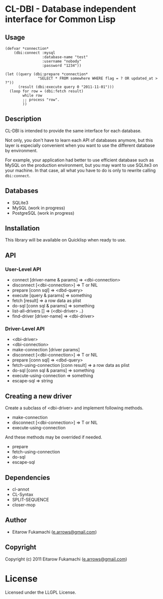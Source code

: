 # CL-DBI - Database independent interface for Common Lisp

## Usage

    (defvar *connection*
        (dbi:connect :mysql
                     :database-name "test"
                     :username "nobody"
                     :password "1234"))

    (let ((query (dbi:prepare *connection*
                   "SELECT * FROM somewhere WHERE flag = ? OR updated_at > ?"))
          (result (dbi:execute query 0 "2011-11-01")))
      (loop for row = (dbi:fetch result)
            while row
            ;; process "row".
            ))

## Description

CL-DBI is intended to provide the same interface for each database.

Not only, you don't have to learn each API of databases anymore, but this layer is especially convenient when you want to use the different database by environment.

For example, your application had better to use efficient database such as MySQL on the production environment, but you may want to use SQLite3 on your machine. In that case, all what you have to do is only to rewrite calling `dbi:connect`.

## Databases

* SQLite3
* MySQL (work in progress)
* PostgreSQL (work in progress)

## Installation

This library will be available on Quicklisp when ready to use.

## API

### User-Level API

* connect [driver-name &amp; params] =&gt; &lt;dbi-connection&gt;
* disconnect [&lt;dbi-connection&gt;] =&gt; T or NIL
* prepare [conn sql] =&gt; &lt;dbd-query&gt;
* execute [query &amp; params] =&gt; something
* fetch [result] =&gt; a row data as plist
* do-sql [conn sql &amp; params] =&gt; something
* list-all-drivers [] =&gt; (&lt;dbi-driver&gt; ..)
* find-driver [driver-name] =&gt; &lt;dbi-driver&gt;

### Driver-Level API

* &lt;dbi-driver&gt;
* &lt;dbi-connection&gt;
* make-connection [driver params]
* disconnect [&lt;dbi-connection&gt;] =&gt; T or NIL
* prepare [conn sql] =&gt; &lt;dbd-query&gt;
* fetch-using-connection [conn result] =&gt; a row data as plist
* do-sql [conn sql &amp; params] =&gt; something
* execute-using-connection =&gt; something
* escape-sql =&gt; string

## Creating a new driver

Create a subclass of &lt;dbi-driver&gt; and implement following methods.

* make-connection
* disconnect [&lt;dbi-connection&gt;] =&gt; T or NIL
* execute-using-connection

And these methods may be overrided if needed.

* prepare
* fetch-using-connection
* do-sql
* escape-sql

## Dependencies

* cl-annot
* CL-Syntax
* SPLIT-SEQUENCE
* closer-mop

## Author

* Eitarow Fukamachi (e.arrows@gmail.com)

## Copyright

Copyright (c) 2011 Eitarow Fukamachi (e.arrows@gmail.com)

# License

Licensed under the LLGPL License.

